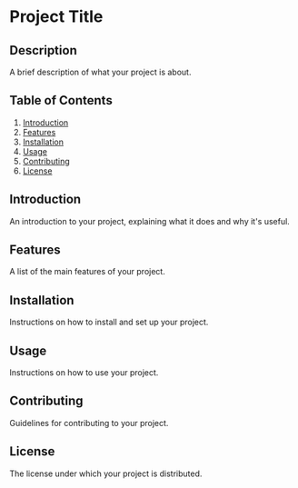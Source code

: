 # Project Title

## Description
A brief description of what your project is about.

## Table of Contents
1. [Introduction](#introduction)
2. [Features](#features)
3. [Installation](#installation)
4. [Usage](#usage)
5. [Contributing](#contributing)
6. [License](#license)

## Introduction
An introduction to your project, explaining what it does and why it's useful.

## Features
A list of the main features of your project.

## Installation
Instructions on how to install and set up your project.

## Usage
Instructions on how to use your project.

## Contributing
Guidelines for contributing to your project.

## License
The license under which your project is distributed.

